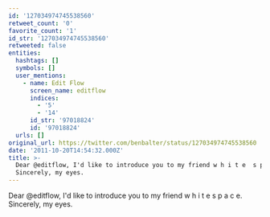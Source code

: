 ```yaml
---
id: '127034974745538560'
retweet_count: '0'
favorite_count: '1'
id_str: '127034974745538560'
retweeted: false
entities:
  hashtags: []
  symbols: []
  user_mentions:
    - name: Edit Flow
      screen_name: editflow
      indices:
        - '5'
        - '14'
      id_str: '97018824'
      id: '97018824'
  urls: []
original_url: https://twitter.com/benbalter/status/127034974745538560
date: '2011-10-20T14:54:32.000Z'
title: >-
  Dear @editflow, I'd like to introduce you to my friend w h i t e  s p a c e.
  Sincerely, my eyes.
---
```


Dear @editflow, I'd like to introduce you to my friend w h i t e  s p a c e. Sincerely, my eyes.